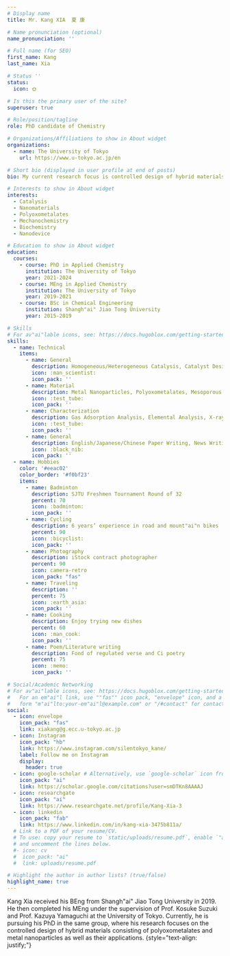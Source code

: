 ```yaml
---
# Display name
title: Mr. Kang XIA  夏 康

# Name pronunciation (optional)
name_pronunciation: ''

# Full name (for SEO)
first_name: Kang
last_name: Xia

# Status ''
status:
  icon: 🌞

# Is this the primary user of the site?
superuser: true

# Role/position/tagline
role: PhD candidate of Chemistry

# Organizations/Affiliations to show in About widget
organizations:
  - name: The University of Tokyo
    url: https://www.u-tokyo.ac.jp/en

# Short bio (displayed in user profile at end of posts)
bio: My current research focus is controlled design of hybrid materials consisting of polyoxometalates and metal nanoparticles as well as their applications.

# Interests to show in About widget
interests:
  - Catalysis
  - Nanomaterials
  - Polyoxometalates
  - Mechanochemistry
  - Biochemistry
  - Nanodevice

# Education to show in About widget
education:
  courses:
    - course: PhD in Applied Chemistry
      institution: The University of Tokyo
      year: 2021-2024
    - course: MEng in Applied Chemistry
      institution: The University of Tokyo
      year: 2019-2021
    - course: BSc in Chemical Engineering
      institution: Shangh"ai" Jiao Tong University
      year: 2015-2019

# Skills
# For av"ai"lable icons, see: https://docs.hugoblox.com/getting-started/page-builder/#icons
skills:
  - name: Technical
    items:
      - name: General
        description: Homogeneous/Heterogeneous Catalysis, Catalyst Design, Inorganic/Organic Synthesis, Surface Modification, Coordination Chemistry
        icon: :man_scientist:
        icon_pack: ''
      - name: Material
        description: Metal Nanoparticles, Polyoxometalates, Mesoporous Materials, Hydrothermal Synthesis, Self-assembly
        icon: :test_tube:
        icon_pack: ''
      - name: Characterization
        description: Gas Adsorption Analysis, Elemental Analysis, X-ray Diffraction, UV-Visible Spectroscopy, Scanning/Transmission Electron Microscopy, X-ray Photon Spectroscopy, Dynamic Light Scattering, Raman Spectroscopy, Infrared Spectroscopy
        icon: :test_tube:
        icon_pack: ''
      - name: General
        description: English/Japanese/Chinese Paper Writing, News Writing, Microsoft Office, Origin Lab
        icon: :black_nib:
        icon_pack: ''
  - name: Hobbies
    color: '#eeac02'
    color_border: '#f0bf23'
    items:
      - name: Badminton
        description: SJTU Freshmen Tournament Round of 32
        percent: 70
        icon: :badminton:
        icon_pack: ''
      - name: Cycling
        description: 6 years’ experience in road and mount"ai"n bikes
        percent: 90
        icon: :bicyclist:
        icon_pack: ''
      - name: Photography
        description: iStock contract photographer
        percent: 90
        icon: camera-retro
        icon_pack: "fas"
      - name: Traveling
        description: ''
        percent: 75
        icon: :earth_asia:
        icon_pack: ''
      - name: Cooking
        description: Enjoy trying new dishes
        percent: 60
        icon: :man_cook:
        icon_pack: ''
      - name: Poem/Literature writing
        description: Fond of regulated verse and Ci poetry
        percent: 75
        icon: :memo:
        icon_pack: ''

# Social/Academic Networking
# For av"ai"lable icons, see: https://docs.hugoblox.com/getting-started/page-builder/#icons
#   For an em"ai"l link, use ""fas"" icon pack, "envelope" icon, and a link in the
#   form "m"ai"lto:your-em"ai"l@example.com" or "/#contact" for contact widget.
social:
  - icon: envelope
    icon_pack: "fas"
    link: xiakang@g.ecc.u-tokyo.ac.jp
  - icon: Instagram
    icon_pack: "hb"
    link: https://www.instagram.com/silentokyo_kane/
    label: Follow me on Instagram
    display:
      header: true
  - icon: google-scholar # Alternatively, use `google-scholar` icon from `"ai"` icon pack
    icon_pack: "ai"
    link: https://scholar.google.com/citations?user=smDTKn8AAAAJ
  - icon: researchgate
    icon_pack: "ai"
    link: https://www.researchgate.net/profile/Kang-Xia-3
  - icon: linkedin
    icon_pack: "fab"
    link: https://www.linkedin.com/in/kang-xia-3475b811a/
  # Link to a PDF of your resume/CV.
  # To use: copy your resume to `static/uploads/resume.pdf`, enable `"ai"` icons in `params.yaml`,
  # and uncomment the lines below.
  #- icon: cv
  #  icon_pack: "ai"
  #  link: uploads/resume.pdf

# Highlight the author in author lists? (true/false)
highlight_name: true
---
```


Kang Xia received his BEng from Shangh"ai" Jiao Tong University in 2019. He then completed his MEng under the supervision of Prof. Kosuke Suzuki and Prof. Kazuya Yamaguchi at the University of Tokyo. Currently, he is pursuing his PhD in the same group, where his research focuses on the controlled design of hybrid materials consisting of polyoxometalates and metal nanoparticles as well as their applications.
{style="text-align: justify;"}

